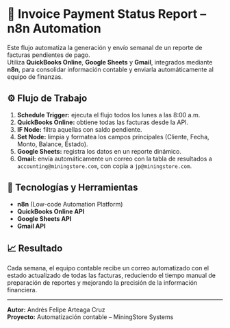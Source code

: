 # 🧾 Invoice Payment Status Report – n8n Automation

Este flujo automatiza la generación y envío semanal de un reporte de facturas pendientes de pago.  
Utiliza **QuickBooks Online**, **Google Sheets** y **Gmail**, integrados mediante **n8n**, para consolidar información contable y enviarla automáticamente al equipo de finanzas.

## ⚙️ Flujo de Trabajo

1. **Schedule Trigger:** ejecuta el flujo todos los lunes a las 8:00 a.m.  
2. **QuickBooks Online:** obtiene todas las facturas desde la API.  
3. **IF Node:** filtra aquellas con saldo pendiente.  
4. **Set Node:** limpia y formatea los campos principales (Cliente, Fecha, Monto, Balance, Estado).  
5. **Google Sheets:** registra los datos en un reporte dinámico.  
6. **Gmail:** envía automáticamente un correo con la tabla de resultados a `accounting@miningstore.com`, con copia a `jp@miningstore.com`.

## 🧩 Tecnologías y Herramientas

- **n8n** (Low-code Automation Platform)  
- **QuickBooks Online API**  
- **Google Sheets API**  
- **Gmail API**

## 📈 Resultado

Cada semana, el equipo contable recibe un correo automatizado con el estado actualizado de todas las facturas, reduciendo el tiempo manual de preparación de reportes y mejorando la precisión de la información financiera.

---

**Autor:** Andrés Felipe Arteaga Cruz  
**Proyecto:** Automatización contable – MiningStore Systems  
